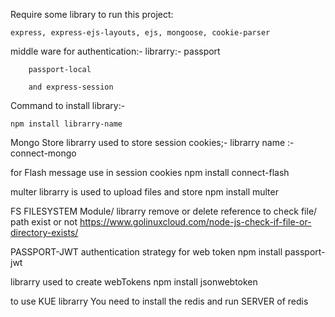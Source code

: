 Require some library to run this project:

    express, express-ejs-layouts, ejs, mongoose, cookie-parser


middle ware for authentication:- 
librarry:-
    passport

        passport-local 

        and express-session

Command to install library:-

    npm install librarry-name

Mongo Store librarry used to store session cookies;-
    librarry name :- 
        connect-mongo

for Flash message use in session cookies
    npm install connect-flash

multer librarry is used to upload files and store 
    npm install multer  



FS FILESYSTEM Module/ librarry remove or delete reference to check file/ path exist or not
https://www.golinuxcloud.com/node-js-check-if-file-or-directory-exists/


PASSPORT-JWT authentication strategy for web token
 npm install passport-jwt

librarry used to create webTokens 
 npm install jsonwebtoken


to use KUE librarry You need to install the redis and run SERVER of redis

